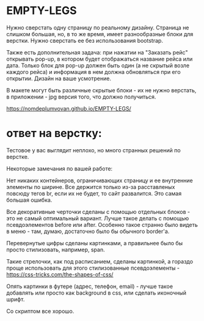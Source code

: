 # EMPTY-LEGS

Нужно сверстать одну страницу по реальному дизайну. Страница не слишком большая, но, в то же время, имеет разнообразные блоки для верстки. Нужно сверстать ее без использования bootstrap.
 
Также есть дополнительная задача: при нажатии на "Заказать рейс" открывать pop-up, в котором будет отображаться название рейса или дата. Только блок для pop-up должен быть один (а не скрытый возле каждого рейса) и информация в нем должна обновляться при его открытии. Дизайн на ваше усмотрение.
 
В макете могут быть различные скрытые блоки - их не нужно верстать, в приложении - jpg версия того, что должно получиться.

https://nomdeplumvovan.github.io/EMPTY-LEGS/
 
# ответ на верстку:
Тестовое у вас выглядит неплохо, но много странных решений по верстке.

Некоторые замечания по вашей работе:

Нет никаких контейнеров, ограничивающих страницу и ее внутренние элементы по ширине. Все держится только из-за расставленых повсюду тегов br, если их не будет, то сайт развалится. Это самая большая ошибка.

Все декоративные черточки сделаны с помощью отдельных блоков - это не самый оптимальный вариант. Лучше такое делать с помощью псевдоэлементов before или after. Особенно такое странно было видеть в меню - там, думаю, достаточно было бы обычного border'а.

Перевернутые цифры сделаны картинками, а правильнее было бы просто стилизовать, например, span.

Такие стрелочки, как под расписанием, сделаны картинкой, а гораздо проще использовать для этого стилизованные псевдоэлементы - https://css-tricks.com/the-shapes-of-css/

Опять картинки в футере (адрес, телефон, email) - лучше такое добавлять или просто как background в css, или сделать иконочный шрифт.
 
Со скриптом все хорошо.
